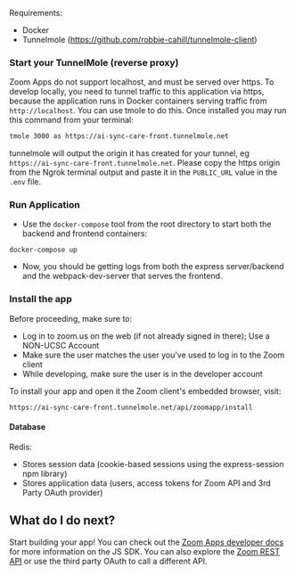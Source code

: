 Requirements:

- Docker
- Tunnelmole (https://github.com/robbie-cahill/tunnelmole-client)

### Start your TunnelMole (reverse proxy)

Zoom Apps do not support localhost, and must be served over https.  To develop locally, you need to tunnel traffic to this application via https, because the application runs in Docker containers serving traffic from `http://localhost`. You can use tmole to do this. Once installed you may run this command from your terminal:

```bash
tmole 3000 as https://ai-sync-care-front.tunnelmole.net
```

tunnelmole will output the origin it has created for your tunnel, eg `https://ai-sync-care-front.tunnelmole.net`.
Please copy the https origin from the Ngrok terminal output and paste it in the `PUBLIC_URL` value in the `.env` file.

### Run Application

- Use the `docker-compose` tool from the root directory to start both the backend and frontend containers:

```
docker-compose up
```
  - Now, you should be getting logs from both the express server/backend and the webpack-dev-server that serves the frontend.

### Install the app

Before proceeding, make sure to:
  - Log in to zoom.us on the web (if not already signed in there); Use a NON-UCSC Account
  - Make sure the user matches the user you've used to log in to the Zoom client 
  - While developing, make sure the user is in the developer account

To install your app and open it the Zoom client's embedded browser, visit:

```
https://ai-sync-care-front.tunnelmole.net/api/zoomapp/install
```

#### Database

Redis:
- Stores session data (cookie-based sessions using the express-session npm library)
- Stores application data (users, access tokens for Zoom API and 3rd Party OAuth provider)

## What do I do next?

Start building your app! You can check out the [Zoom Apps developer docs](https://marketplace.zoom.us/docs/beta-docs/zoom-apps/overview#overview-of-zoom-apps) for more information on the JS SDK. You can also explore the [Zoom REST API](https://devepmp.zoomdev.us/docs/api-reference/introduction) or use the third party OAuth to call a different API.
